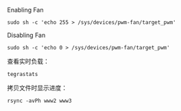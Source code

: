 Enabling Fan
```
sudo sh -c 'echo 255 > /sys/devices/pwm-fan/target_pwm'
```
Disabling Fan
```
sudo sh -c 'echo 0 > /sys/devices/pwm-fan/target_pwm'
```
查看实时负载：
```
tegrastats
```
拷贝文件时显示进度：
```
rsync -avPh www2 www3
```